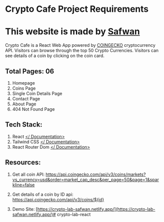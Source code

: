 # Crypto Cafe Project Requirements

# This website is made by [Safwan](https://mdsafwan.com)

Crypto Cafe is a React Web App powered by [COINGECKO](https://www.coingecko.com/en/api/documentation) cryptocurrency API. Visitors can browse through the top 50 Crypto Currencies. Visitors can see details of a coin by clicking on the coin card.

## Total Pages: 06

1.  Homepage
2.  Coins Page
3.  Single Coin Details Page
4.  Contact Page
5.  About Page
6.  404 Not Found Page

## Tech Stack:

1.  React [</ Documentation>](https://reactjs.org/docs/getting-started.html)
2.  Tailwind CSS [</ Documentation>](https://tailwindcss.com/docs/installation)
3.  React Router Dom [</ Documentation>](https://reactrouter.com/docs/en/v6/getting-started/overview)

## Resources:

1.  Get all coin API: https://api.coingecko.com/api/v3/coins/markets?vs_currency=usd&order=market_cap_desc&per_page=50&page=1&sparkline=false
2.  Get details of a coin by ID api: https://api.coingecko.com/api/v3/coins/${id}

3.  Demo Site: [https://crypto-lab-safwan.netlify.app/](https://crypto-lab-safwan.netlify.app/)# crypto-lab-react
